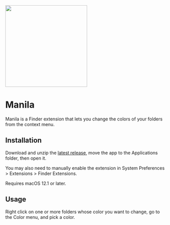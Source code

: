 <img src="icon_256x256@2x.png" width="256">

# Manila
Manila is a Finder extension that lets you change the colors of your folders from the context menu.

## Installation
Download and unzip the [latest release](https://github.com/neilsardesai/Manila/releases/download/v1.0.2/Manila.zip), move the app to the Applications folder, then open it.

You may also need to manually enable the extension in System Preferences > Extensions > Finder Extensions.

Requires macOS 12.1 or later.

## Usage
Right click on one or more folders whose color you want to change, go to the Color menu, and pick a color.